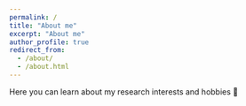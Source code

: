 ```yaml
---
permalink: /
title: "About me"
excerpt: "About me"
author_profile: true
redirect_from: 
  - /about/
  - /about.html
---
```


Here you can learn about my research interests and hobbies 🐼    



